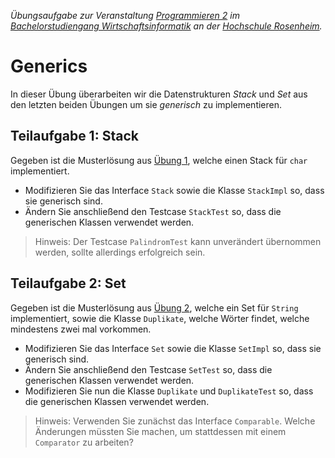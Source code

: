 _Übungsaufgabe zur Veranstaltung [Programmieren 2](https://hsro-wif-prg2.github.io) im [Bachelorstudiengang Wirtschaftsinformatik](https://www.fh-rosenheim.de/technik/informatik-mathematik/wirtschaftsinformatik-bachelor/) an der [Hochschule Rosenheim](http://www.fh-rosenheim.de)._


# Generics

In dieser Übung überarbeiten wir die Datenstrukturen _Stack_ und _Set_ aus den letzten beiden Übungen um sie _generisch_ zu implementieren.


## Teilaufgabe 1: Stack

Gegeben ist die Musterlösung aus [Übung 1](https://github.com/hsro-wif-prg2/uebung01), welche einen Stack für `char` implementiert.

- Modifizieren Sie das Interface `Stack` sowie die Klasse `StackImpl` so, dass sie generisch sind.
- Ändern Sie anschließend den Testcase `StackTest` so, dass die generischen Klassen verwendet werden.

> Hinweis: Der Testcase `PalindromTest` kann unverändert übernommen werden, sollte allerdings erfolgreich sein.


## Teilaufgabe 2: Set

Gegeben ist die Musterlösung aus [Übung 2](https://github.com/hsro-wif-prg2/uebung02), welche ein Set für `String` implementiert, sowie die Klasse `Duplikate`, welche Wörter findet, welche mindestens zwei mal vorkommen.

- Modifizieren Sie das Interface `Set` sowie die Klasse `SetImpl` so, dass sie generisch sind.
- Ändern Sie anschließend den Testcase `SetTest` so, dass die generischen Klassen verwendet werden.
- Modifizieren Sie nun die Klasse `Duplikate` und `DuplikateTest` so, dass die generischen Klassen verwendet werden.

> Hinweis: Verwenden Sie zunächst das Interface `Comparable`.
> Welche Änderungen müssten Sie machen, um stattdessen mit einem `Comparator` zu arbeiten?
